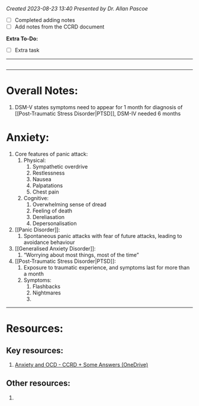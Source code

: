 *Created 2023-08-23 13:40*
*Presented by Dr. Allan Pascoe*
- [ ] Completed adding notes
- [ ] Add notes from the CCRD document

**Extra To-Do:**
- [ ] Extra task
---
```toc
```
---
# Overall Notes:
1. DSM-V states symptoms need to appear for 1 month for diagnosis of [[Post-Traumatic Stress Disorder|PTSD]], DSM-IV needed 6 months

# Anxiety:
1. Core features of panic attack:
	1. Physical:
		1. Sympathetic overdrive
		2. Restlessness
		3. Nausea
		4. Palpatations
		5. Chest pain
	2. Cognitive:
		1. Overwhelming sense of dread
		2. Feeling of death
		3. Dereliasation
		4. Depersonalisation
2. [[Panic Disorder]]:
	1. Spontaneous panic attacks with fear of future attacks, leading to avoidance behaviour
3. [[Generalised Anxiety Disorder]]:
	1. “Worrying about most things, most of the time”
4. [[Post-Traumatic Stress Disorder|PTSD]]:
	1. Exposure to traumatic experience, and symptoms last for more than a month
	2. Symptoms:
		1. Flashbacks
		2. Nightmares
		3. 


---

# Resources:
## Key resources:
1. [Anxiety and OCD - CCRD + Some Answers (OneDrive)](https://1drv.ms/w/s!Avqt1VHL6LRcvLNUeyf7MFfzqU8Znw)

## Other resources:
1. 